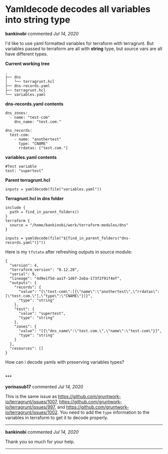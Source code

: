 # Yamldecode decodes all variables into string type

**bankinobi** commented *Jul 14, 2020*

I'd like to use yaml formatted variables for terraform with terragrunt. But variables passed to terraform are all with **string** type, but source vars are all have different types.

**Current working tree**
```
.
├── dns
│   └── terragrunt.hcl
├── dns-records.yaml
├── terragrunt.hcl
└── variables.yaml
```
**dns-records.yaml contents**
```
dns_zones:
  - name: "test-com"
    dns_name: "test.com."

dns_records:
  test-com:
    - name: "anothertest"
      type: "CNAME"
      rrdatas: ["test.com."]
```
**variables.yaml contents**
```
#Test variable
test: "supertest"

```
**Parent terragrunt.hcl**

```
inputs = yamldecode(file("variables.yaml"))
```

**Terragrunt.hcl in dns folder**
```
include {
  path = find_in_parent_folders()
}
terraform {
  source = "/home/bankinobi/work/terraform-modules/dns"
}

inputs = yamldecode(file("${find_in_parent_folders("dns-records.yaml")}"))
```

Here is my `tfstate` after refreshing outputs in source module:

```
{
  "version": 4,
  "terraform_version": "0.12.28",
  "serial": 9,
  "lineage": "4d9e1f5d-aa1f-1d6f-2eba-173f2f91f4ef",
  "outputs": {
    "records": {
      "value": "{\"test-com\":[{\"name\":\"anothertest\",\"rrdatas\":[\"test.com.\"],\"type\":\"CNAME\"}]}",
      "type": "string"
    },
    "test": {
      "value": "supertest",
      "type": "string"
    },
    "zones": {
      "value": "[{\"dns_name\":\"test.com.\",\"name\":\"test-com\"}]",
      "type": "string"
    }
  },
  "resources": []
}
```

How can i decode yamls with preserving variables types?
 
<br />
***


**yorinasub17** commented *Jul 14, 2020*

This is the same issue as https://github.com/gruntwork-io/terragrunt/issues/1007, https://github.com/gruntwork-io/terragrunt/issues/997, and https://github.com/gruntwork-io/terragrunt/issues/1002. You need to add the `type` information to the variables in terraform to get it to decode properly.
***

**bankinobi** commented *Jul 14, 2020*

Thank you so much for your help.
***

